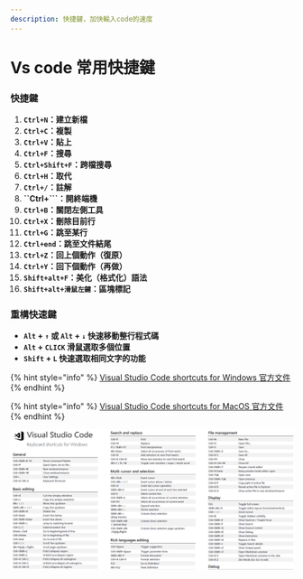 ```yaml
---
description: 快捷鍵，加快輸入code的速度
---
```


# Vs code 常用快捷鍵

### 快捷鍵

1. **`Ctrl+N`：建立新檔**
2. **`Ctrl+C`：複製**
3. **`Ctrl+V`：貼上**
4. **`Ctrl+F`：搜尋**
5. **`Ctrl+Shift+F`：跨檔搜尋**
6. **`Ctrl+H`：取代**
7. **`Ctrl+/`：註解**
8. **``Ctrl+```：開終端機**
9. **`Ctrl+B`：關閉左側工具**
10. **`Ctrl+X`：刪除目前行**
11. **`Ctrl+G`：跳至某行**
12. **`Ctrl+end`：跳至文件結尾**
13. **`Ctrl+Z`：回上個動作（復原）**
14. **`Ctrl+Y`：回下個動作（再做）**
15. **`Shift+alt+F`：美化（格式化）語法**
16. **`Shift+alt+滑鼠左鍵`：區塊標記**

### 重構快速鍵 <a id="&#x597D;&#x7528;&#x7684;&#x91CD;&#x69CB;&#x5FEB;&#x901F;&#x9375;"></a>

*  **`Alt` + `↑` 或 `Alt` + `↓` 快速移動整行程式碼**
*  **`Alt` + `CLICK` 滑鼠選取多個位置**
*  **`Shift` + `L` 快速選取相同文字的功能**

{% hint style="info" %}
[ Visual Studio Code shortcuts for Windows 官方文件](https://code.visualstudio.com/shortcuts/keyboard-shortcuts-windows.pdf)
{% endhint %}

{% hint style="info" %}
 [Visual Studio Code shortcuts for MacOS 官方文件](https://code.visualstudio.com/shortcuts/keyboard-shortcuts-macos.pdf)
{% endhint %}

![](../../.gitbook/assets/image%20%2820%29.png)



